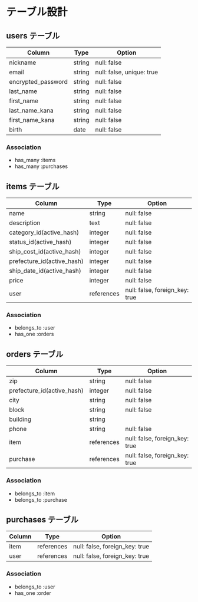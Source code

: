 # テーブル設計

## users テーブル

| Column               | Type   | Option                    |
| -------------------- | ------ | ------------------------- |
| nickname             | string | null: false               |
| email                | string | null: false, unique: true |
| encrypted_password   | string | null: false               |
| last_name            | string | null: false               |
| first_name           | string | null: false               |
| last_name_kana       | string | null: false               |
| first_name_kana      | string | null: false               |
| birth                | date   | null: false               |

### Association

- has_many :items
- has_many :purchases

## items テーブル

| Column                      | Type       | Option                         |
| --------------------------- | ---------- | ------------------------------ |
| name                        | string     | null: false                    |
| description                 | text       | null: false                    |
| category_id(active_hash)    | integer    | null: false                    |
| status_id(active_hash)      | integer    | null: false                    |
| ship_cost_id(active_hash)   | integer    | null: false                    |
| prefecture_id(active_hash)  | integer    | null: false                    |
| ship_date_id(active_hash)   | integer    | null: false                    |
| price                       | integer    | null: false                    |
| user                        | references | null: false, foreign_key: true |

### Association

- belongs_to :user
- has_one :orders

## orders テーブル

| Column                     | Type       | Option                         |
| -------------------------- | ---------- | ------------------------------ |
| zip                        | string     | null: false                    |
| prefecture_id(active_hash) | integer    | null: false                    |
| city                       | string     | null: false                    |
| block                      | string     | null: false                    |
| building                   | string     |                                |
| phone                      | string     | null: false                    |
| item                       | references | null: false, foreign_key: true |
| purchase                   | references | null: false, foreign_key: true |

### Association

- belongs_to :item
- belongs_to :purchase

## purchases テーブル

| Column | Type       | Option                         |
| ------ | ---------- | ------------------------------ |
| item   | references | null: false, foreign_key: true |
| user   | references | null: false, foreign_key: true |

### Association

- belongs_to :user
- has_one :order